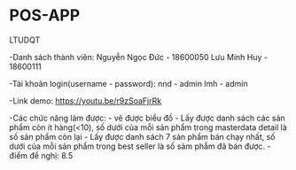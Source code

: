 # POS-APP
LTUDQT

-Danh sách thành viên:
	Nguyễn Ngọc Đức - 18600050
	Lưu Minh Huy - 18600111

-Tài khoản login(username - password):
	nnd - admin
	lmh - admin

-Link demo:
	https://youtu.be/r9zSoaFjrRk

-Các chức năng làm được:
	- vẽ được biểu đồ
	- Lấy được danh sách các sản phẩm còn ít hàng(<10), 
		số dưới của mỗi sản phẩm trong masterdata detail là số sản phẩm còn lại
	- Lấy được danh sách 7 sản phẩm bán chạy nhất,
		số dưới của mỗi sản phẩm trong best seller là số sảm phẫm đã bán được.
	- điểm đề nghị: 8.5
